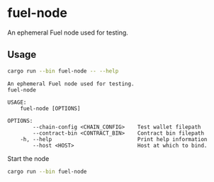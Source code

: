 # fuel-node

An ephemeral Fuel node used for testing.

## Usage

```bash
cargo run --bin fuel-node -- --help
```

```text
An ephemeral Fuel node used for testing.
fuel-node

USAGE:
    fuel-node [OPTIONS]

OPTIONS:
        --chain-config <CHAIN_CONFIG>    Test wallet filepath
        --contract-bin <CONTRACT_BIN>    Contract bin filepath
    -h, --help                           Print help information
        --host <HOST>                    Host at which to bind.
```

Start the node

```bash
cargo run --bin fuel-node
```
